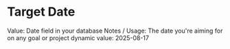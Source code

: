# Target Date

Value: Date field in your database
Notes / Usage: The date you're aiming for on any goal or project
dynamic value: 2025-08-17